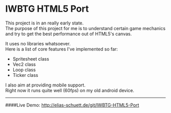IWBTG HTML5 Port
======================

This project is in an really early state.  
The purpose of this project for me is to understand certain game mechanics and try to get the best performance out of HTML5's canvas.  

It uses no libraries whatsoever.  
Here is a list of core features I've implemented so far:

  * Spritesheet class
  * Vec2 class
  * Loop class
  * Ticker class

I also aim at providing mobile support.  
Right now it runs quite well (60fps) on my old android device.  

----

####Live Demo: http://elias-schuett.de/git/IWBTG-HTML5-Port